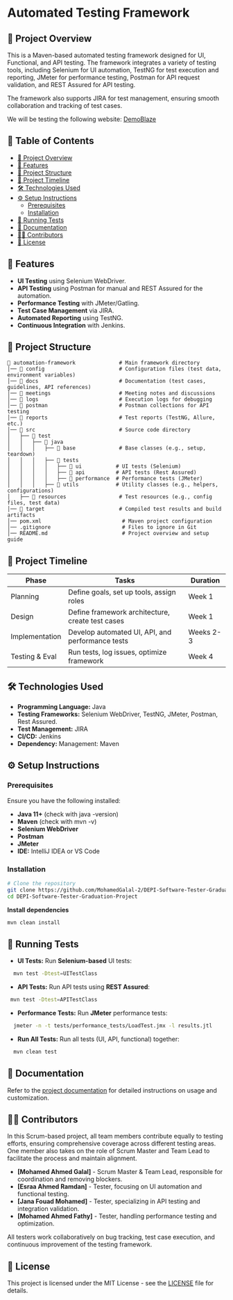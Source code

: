 # Automated Testing Framework

## 📌 Project Overview

This is a Maven-based automated testing framework designed for UI, Functional, and API testing. The framework integrates a variety of testing tools, including Selenium for UI automation, TestNG for test execution and reporting, JMeter for performance testing, Postman for API request validation, and REST Assured for API testing.

The framework also supports JIRA for test management, ensuring smooth collaboration and tracking of test cases.

We will be testing the following website: [DemoBlaze](https://www.demoblaze.com/index.html)

## 💑 Table of Contents
- [📌 Project Overview](#-project-overview)
- [🚀 Features](#-features)
- [🏧 Project Structure](#-project-structure)
- [📅 Project Timeline](#-project-timeline)
- [🛠️ Technologies Used](#-technologies-used)
- [⚙️ Setup Instructions](#-setup-instructions)
  - [Prerequisites](#prerequisites)
  - [Installation](#installation)
- [🏃 Running Tests](#-running-tests)
- [📝 Documentation](#-documentation)
- [👨‍💻 Contributors](#-contributors)
- [📝 License](#-license)

## 🚀 Features

- **UI Testing** using Selenium WebDriver.
- **API Testing** using Postman for manual and REST Assured for the automation.
- **Performance Testing** with JMeter/Gatling.
- **Test Case Management** via JIRA.
- **Automated Reporting** using TestNG.
- **Continuous Integration** with Jenkins.

## 🏧 Project Structure
```
📂 automation-framework              # Main framework directory
│── 📂 config                        # Configuration files (test data, environment variables)
│── 📂 docs                          # Documentation (test cases, guidelines, API references)
│── 📂 meetings                      # Meeting notes and discussions
│── 📂 logs                          # Execution logs for debugging
│── 📂 postman                       # Postman collections for API testing
│── 📂 reports                       # Test reports (TestNG, Allure, etc.)
│── 📂 src                           # Source code directory
│   ├── 📂 test
│   │   ├── 📂 java
│   │   │   ├── 📂 base              # Base classes (e.g., setup, teardown)
│   │   │   ├── 📂 tests
│   │   │   │   ├── 📂 ui           # UI tests (Selenium)
│   │   │   │   ├── 📂 api          # API tests (Rest Assured)
│   │   │   │   ├── 📂 performance  # Performance tests (JMeter)
│   │   │   ├── 📂 utils            # Utility classes (e.g., helpers, configurations)
│   ├── 📂 resources                 # Test resources (e.g., config files, test data)
│── 📂 target                        # Compiled test results and build artifacts
│── pom.xml                          # Maven project configuration
│── .gitignore                       # Files to ignore in Git
│── README.md                        # Project overview and setup guide
```

## 📅 Project Timeline
| Phase          | Tasks                                            | Duration  |
| -------------- | ------------------------------------------------ | --------- |
| Planning       | Define goals, set up tools, assign roles         | Week 1    |
| Design         | Define framework architecture, create test cases | Week 1    |
| Implementation | Develop automated UI, API, and performance tests | Weeks 2-3 |
| Testing & Eval | Run tests, log issues, optimize framework        | Week 4    |

## 🛠️ Technologies Used

- **Programming Language:** Java
- **Testing Frameworks:** Selenium WebDriver, TestNG, JMeter, Postman, Rest Assured.
- **Test Management:** JIRA
- **CI/CD:** Jenkins
- **Dependency:** Management: Maven

## ⚙️ Setup Instructions

### Prerequisites

Ensure you have the following installed:

- **Java 11+** (check with java -version)
- **Maven** (check with mvn -v)
- **Selenium WebDriver**
- **Postman**
- **JMeter**
- **IDE:** IntelliJ IDEA or VS Code

### Installation

```bash
# Clone the repository
git clone https://github.com/MohamedGalal-2/DEPI-Software-Tester-Graduation-Project
cd DEPI-Software-Tester-Graduation-Project
```

**Install dependencies**

```bash
mvn clean install
```

## 🏃 Running Tests

- **UI Tests:** Run **Selenium-based** UI tests:

```bash
  mvn test -Dtest=UITestClass
```

- **API Tests:** Run API tests using **REST Assured**:

```bash
 mvn test -Dtest=APITestClass
```

- **Performance Tests:** Run **JMeter** performance tests:

```bash
  jmeter -n -t tests/performance_tests/LoadTest.jmx -l results.jtl
```

- **Run All Tests:** Run all tests (UI, API, functional) together:

```bash
  mvn clean test
```

## 📝 Documentation

Refer to the [project documentation](docs/) for detailed instructions on usage and customization.

## 👨‍💻 Contributors

In this Scrum-based project, all team members contribute equally to testing efforts, ensuring comprehensive coverage across different testing areas. One member also takes on the role of Scrum Master and Team Lead to facilitate the process and maintain alignment.

- **[Mohamed Ahmed Galal]** - Scrum Master & Team Lead, responsible for coordination and removing blockers.
- **[Esraa Ahmed Ramdan]** - Tester, focusing on UI automation and functional testing.
- **[Jana Fouad Mohamed]** - Tester, specializing in API testing and integration validation.
- **[Mohamed Ahmed Fathy]** - Tester, handling performance testing and optimization.

All testers work collaboratively on bug tracking, test case execution, and continuous improvement of the testing framework.

## 📝 License

This project is licensed under the MIT License - see the [LICENSE](LICENSE) file for details.
